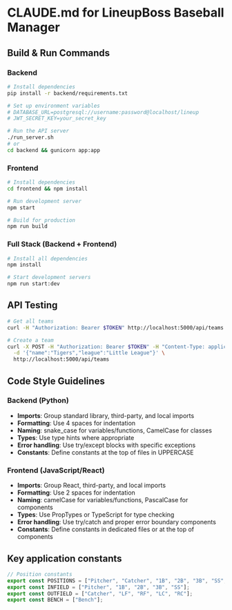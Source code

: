 # CLAUDE.md for LineupBoss Baseball Manager

## Build & Run Commands

### Backend
```bash
# Install dependencies
pip install -r backend/requirements.txt

# Set up environment variables
# DATABASE_URL=postgresql://username:password@localhost/lineup
# JWT_SECRET_KEY=your_secret_key

# Run the API server
./run_server.sh
# or
cd backend && gunicorn app:app
```

### Frontend
```bash
# Install dependencies
cd frontend && npm install

# Run development server
npm start

# Build for production
npm run build
```

### Full Stack (Backend + Frontend)
```bash
# Install all dependencies
npm install

# Start development servers
npm run start:dev
```

## API Testing
```bash
# Get all teams
curl -H "Authorization: Bearer $TOKEN" http://localhost:5000/api/teams

# Create a team
curl -X POST -H "Authorization: Bearer $TOKEN" -H "Content-Type: application/json" \
  -d '{"name":"Tigers","league":"Little League"}' \
  http://localhost:5000/api/teams
```

## Code Style Guidelines

### Backend (Python)
- **Imports**: Group standard library, third-party, and local imports
- **Formatting**: Use 4 spaces for indentation
- **Naming**: snake_case for variables/functions, CamelCase for classes
- **Types**: Use type hints where appropriate
- **Error handling**: Use try/except blocks with specific exceptions
- **Constants**: Define constants at the top of files in UPPERCASE

### Frontend (JavaScript/React)
- **Imports**: Group React, third-party, and local imports
- **Formatting**: Use 2 spaces for indentation
- **Naming**: camelCase for variables/functions, PascalCase for components
- **Types**: Use PropTypes or TypeScript for type checking
- **Error handling**: Use try/catch and proper error boundary components
- **Constants**: Define constants in dedicated files or at the top of components

## Key application constants
```javascript
// Position constants
export const POSITIONS = ["Pitcher", "Catcher", "1B", "2B", "3B", "SS", "LF", "RF", "LC", "RC", "Bench"];
export const INFIELD = ["Pitcher", "1B", "2B", "3B", "SS"];
export const OUTFIELD = ["Catcher", "LF", "RF", "LC", "RC"];
export const BENCH = ["Bench"];
```